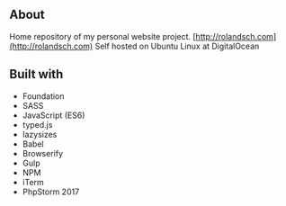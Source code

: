 About
-
Home repository of my personal website project.
[http://rolandsch.com](http://rolandsch.com)
Self hosted on Ubuntu Linux at DigitalOcean

Built with
-
* Foundation
* SASS
* JavaScript (ES6)
* typed.js
* lazysizes
* Babel
* Browserify
* Gulp
* NPM
* iTerm
* PhpStorm 2017
